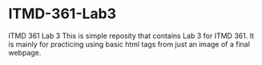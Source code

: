 # ITMD-361-Lab3
ITMD 361 Lab 3
This is simple reposity that contains Lab 3 for ITMD 361.
It is mainly for practicing using basic html tags from just an image of a final webpage.
